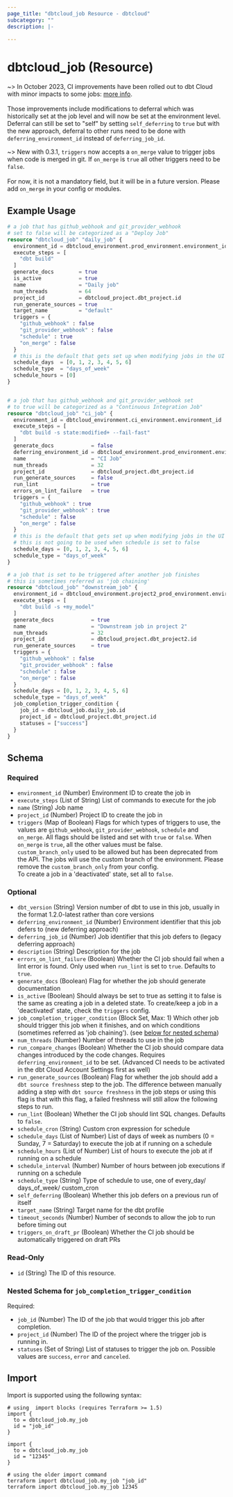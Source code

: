 ```yaml
---
page_title: "dbtcloud_job Resource - dbtcloud"
subcategory: ""
description: |-
  
---
```


# dbtcloud_job (Resource)

~> In October 2023, CI improvements have been rolled out to dbt Cloud with minor impacts to some jobs:  [more info](https://docs.getdbt.com/docs/dbt-versions/release-notes/june-2023/ci-updates-phase1-rn). 
<br/>
<br/>
Those improvements include modifications to deferral which was historically set at the job level and will now be set at the environment level. 
Deferral can still be set to "self" by setting `self_deferring` to `true` but with the new approach, deferral to other runs need to be done with `deferring_environment_id` instead of `deferring_job_id`.

~> New with 0.3.1, `triggers` now accepts a `on_merge` value to trigger jobs when code is merged in git. If `on_merge` is `true` all other triggers need to be `false`.
<br/>
<br/>
For now, it is not a mandatory field, but it will be in a future version. Please add `on_merge` in your config or modules. 

## Example Usage

```terraform
# a job that has github_webhook and git_provider_webhook 
# set to false will be categorized as a "Deploy Job"
resource "dbtcloud_job" "daily_job" {
  environment_id = dbtcloud_environment.prod_environment.environment_id
  execute_steps = [
    "dbt build"
  ]
  generate_docs        = true
  is_active            = true
  name                 = "Daily job"
  num_threads          = 64
  project_id           = dbtcloud_project.dbt_project.id
  run_generate_sources = true
  target_name          = "default"
  triggers = {
    "github_webhook" : false
    "git_provider_webhook" : false
    "schedule" : true
    "on_merge" : false
  }
  # this is the default that gets set up when modifying jobs in the UI
  schedule_days  = [0, 1, 2, 3, 4, 5, 6]
  schedule_type  = "days_of_week"
  schedule_hours = [0]
}


# a job that has github_webhook and git_provider_webhook set 
# to true will be categorized as a "Continuous Integration Job"
resource "dbtcloud_job" "ci_job" {
  environment_id = dbtcloud_environment.ci_environment.environment_id
  execute_steps = [
    "dbt build -s state:modified+ --fail-fast"
  ]
  generate_docs            = false
  deferring_environment_id = dbtcloud_environment.prod_environment.environment_id
  name                     = "CI Job"
  num_threads              = 32
  project_id               = dbtcloud_project.dbt_project.id
  run_generate_sources     = false
  run_lint                 = true
  errors_on_lint_failure   = true
  triggers = {
    "github_webhook" : true
    "git_provider_webhook" : true
    "schedule" : false
    "on_merge" : false
  }
  # this is the default that gets set up when modifying jobs in the UI
  # this is not going to be used when schedule is set to false
  schedule_days = [0, 1, 2, 3, 4, 5, 6]
  schedule_type = "days_of_week"
}

# a job that is set to be triggered after another job finishes
# this is sometimes referred as 'job chaining'
resource "dbtcloud_job" "downstream_job" {
  environment_id = dbtcloud_environment.project2_prod_environment.environment_id
  execute_steps = [
    "dbt build -s +my_model"
  ]
  generate_docs            = true
  name                     = "Downstream job in project 2"
  num_threads              = 32
  project_id               = dbtcloud_project.dbt_project2.id
  run_generate_sources     = true
  triggers = {
    "github_webhook" : false
    "git_provider_webhook" : false
    "schedule" : false
    "on_merge" : false
  }
  schedule_days = [0, 1, 2, 3, 4, 5, 6]
  schedule_type = "days_of_week"
  job_completion_trigger_condition {
    job_id = dbtcloud_job.daily_job.id
    project_id = dbtcloud_project.dbt_project.id
    statuses = ["success"]
  }
}
```

<!-- schema generated by tfplugindocs -->
## Schema

### Required

- `environment_id` (Number) Environment ID to create the job in
- `execute_steps` (List of String) List of commands to execute for the job
- `name` (String) Job name
- `project_id` (Number) Project ID to create the job in
- `triggers` (Map of Boolean) Flags for which types of triggers to use, the values are `github_webhook`, `git_provider_webhook`, `schedule` and `on_merge`. All flags should be listed and set with `true` or `false`. When `on_merge` is `true`, all the other values must be false.<br>`custom_branch_only` used to be allowed but has been deprecated from the API. The jobs will use the custom branch of the environment. Please remove the `custom_branch_only` from your config. <br>To create a job in a 'deactivated' state, set all to `false`.

### Optional

- `dbt_version` (String) Version number of dbt to use in this job, usually in the format 1.2.0-latest rather than core versions
- `deferring_environment_id` (Number) Environment identifier that this job defers to (new deferring approach)
- `deferring_job_id` (Number) Job identifier that this job defers to (legacy deferring approach)
- `description` (String) Description for the job
- `errors_on_lint_failure` (Boolean) Whether the CI job should fail when a lint error is found. Only used when `run_lint` is set to `true`. Defaults to `true`.
- `generate_docs` (Boolean) Flag for whether the job should generate documentation
- `is_active` (Boolean) Should always be set to true as setting it to false is the same as creating a job in a deleted state. To create/keep a job in a 'deactivated' state, check  the `triggers` config.
- `job_completion_trigger_condition` (Block Set, Max: 1) Which other job should trigger this job when it finishes, and on which conditions (sometimes referred as 'job chaining'). (see [below for nested schema](#nestedblock--job_completion_trigger_condition))
- `num_threads` (Number) Number of threads to use in the job
- `run_compare_changes` (Boolean) Whether the CI job should compare data changes introduced by the code changes. Requires `deferring_environment_id` to be set. (Advanced CI needs to be activated in the dbt Cloud Account Settings first as well)
- `run_generate_sources` (Boolean) Flag for whether the job should add a `dbt source freshness` step to the job. The difference between manually adding a step with `dbt source freshness` in the job steps or using this flag is that with this flag, a failed freshness will still allow the following steps to run.
- `run_lint` (Boolean) Whether the CI job should lint SQL changes. Defaults to `false`.
- `schedule_cron` (String) Custom cron expression for schedule
- `schedule_days` (List of Number) List of days of week as numbers (0 = Sunday, 7 = Saturday) to execute the job at if running on a schedule
- `schedule_hours` (List of Number) List of hours to execute the job at if running on a schedule
- `schedule_interval` (Number) Number of hours between job executions if running on a schedule
- `schedule_type` (String) Type of schedule to use, one of every_day/ days_of_week/ custom_cron
- `self_deferring` (Boolean) Whether this job defers on a previous run of itself
- `target_name` (String) Target name for the dbt profile
- `timeout_seconds` (Number) Number of seconds to allow the job to run before timing out
- `triggers_on_draft_pr` (Boolean) Whether the CI job should be automatically triggered on draft PRs

### Read-Only

- `id` (String) The ID of this resource.

<a id="nestedblock--job_completion_trigger_condition"></a>
### Nested Schema for `job_completion_trigger_condition`

Required:

- `job_id` (Number) The ID of the job that would trigger this job after completion.
- `project_id` (Number) The ID of the project where the trigger job is running in.
- `statuses` (Set of String) List of statuses to trigger the job on. Possible values are `success`, `error` and `canceled`.

## Import

Import is supported using the following syntax:

```shell
# using  import blocks (requires Terraform >= 1.5)
import {
  to = dbtcloud_job.my_job
  id = "job_id"
}

import {
  to = dbtcloud_job.my_job
  id = "12345"
}

# using the older import command
terraform import dbtcloud_job.my_job "job_id"
terraform import dbtcloud_job.my_job 12345
```